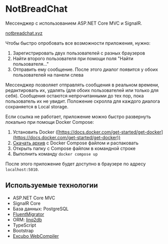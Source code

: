 # NotBreadChat

Мессенджер с использованием ASP.NET Core MVC и SignalR.

[notbreadchat.xyz](https://notbreadchat.xyz)

Чтобы быстро опробовать все возможности приложения, нужно:

1. Зарегистрировать двух пользователей с разных браузеров
2. Найти второго пользователя при помощи поля "Найти пользователя..."
3. Отправить ему сообщение. После этого диалог появится у обоих пользователей на панели слева

Мессенджер позволяет отправлять сообщения в реальном времени, редактировать их, удалять (для обоих пользователей или только для себя). Сообщения остаются непрочитанными до тех пор, пока пользователь их не увидит. Положение скролла для каждого диалога сохраняется в Local storage.

Если ссылка не работает, приложение можно быстро развернуть локально при помощи Docker Compose:

1. Установить Docker ([https://docs.docker.com/get-started/get-docker](https://docs.docker.com/get-started/get-docker))
2. [Скачать архив](https://github.com/timofeykovalenok/NotBreadChat/issues/1) с Docker Compose файлом и распаковать
3. Открыть папку с Compose файлом в командной строке
4. Выполнить команду `docker compose up`

После этого приложение будет доступно в браузере по адресу `localhost:5010`.

## Используемые технологии

* ASP.NET Core MVC
* SignalR Core
* База данных: PostgreSQL
* [FluentMigrator](https://github.com/fluentmigrator/fluentmigrator)
* ORM: [linq2db](https://github.com/linq2db/linq2db)
* TypeScript
* Bootstrap
* [Excubo WebCompiler](https://github.com/excubo-ag/WebCompiler)
